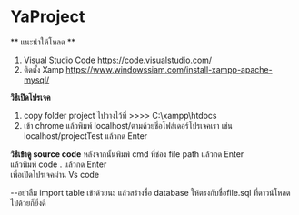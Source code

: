 # YaProject

** แนะนำให้โหลด **
1. Visual Studio Code  https://code.visualstudio.com/
2. ติดตั้ง Xamp  https://www.windowssiam.com/install-xampp-apache-mysql/

**วิธีเปิดโปรเจค**
1. copy folder project ไปวางไว้ที่ >>>>  C:\xampp\htdocs
2. เข้า chrome แล้วพิมพ์ localhost/ตามด้วยชื่อโฟล์เดอร์โปรเจคเรา เช่น localhost/projectTest แล้วกด Enter

**วิธีเข้าดู source code**
 หลังจากนั้นพิมพ์ cmd ที่ช่อง file path แล้วกด Enter   
 แล้วพิมพ์ code .    แล้วกด Enter  
เพื่อเปิดโปรเจคผ่าน Vs code

--อย่าลืม import table เข้าด้วยนะ แล้วสร้างชื่อ database ให้ตรงกับชื่อfile.sql ที่ดาวน์โหลดไปด้วยก็ยิ่งดี
